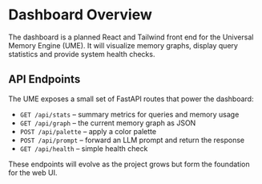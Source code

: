 # Dashboard Overview

The dashboard is a planned React and Tailwind front end for the Universal Memory Engine (UME). It will visualize memory graphs, display query statistics and provide system health checks.

## API Endpoints

The UME exposes a small set of FastAPI routes that power the dashboard:

- `GET /api/stats` – summary metrics for queries and memory usage
- `GET /api/graph` – the current memory graph as JSON
- `POST /api/palette` – apply a color palette
- `POST /api/prompt` – forward an LLM prompt and return the response
- `GET /api/health` – simple health check

These endpoints will evolve as the project grows but form the foundation for the web UI.
